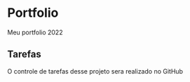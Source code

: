 # Portfolio
Meu portfolio 2022

## Tarefas

O controle de tarefas desse projeto sera realizado no GitHub